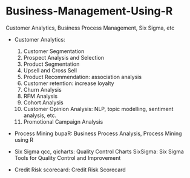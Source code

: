 # Business-Management-Using-R
Customer Analytics, Business Process Management, Six Sigma, etc
* Customer Analytics: 
  1. Customer Segmentation
  2. Prospect Analysis and Selection
  3. Product Segmentation
  4. Upsell and Cross Sell
  5. Product Recommendation: association analysis
  6. Customer retention: increase loyalty 
  7. Churn Analysis
  8. RFM Analysis
  9. Cohort Analysis
  10. Customer Opinion Analysis: NLP, topic modelling, sentiment analysis, etc.
  11. Promotional Campaign Analysis

* Process Mining 
 bupaR: Business Process Analysis, Process Mining using R

* Six Sigma
qcc, qicharts: Quality Control Charts
SixSigma: Six Sigma Tools for Quality Control and Improvement

* Credit Risk
scorecard: Credit Risk Scorecard


